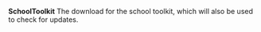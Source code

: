 **SchoolToolkit**
The download for the school toolkit, which will also be used to check for updates.
